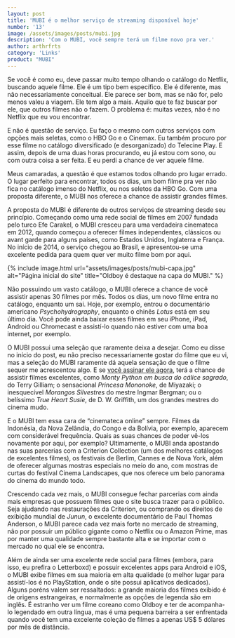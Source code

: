 ```yaml
---
layout: post
title: 'MUBI é o melhor serviço de streaming disponível hoje'
number: '13'
image: /assets/images/posts/mubi.jpg
description: 'Com o MUBI, você sempre terá um filme novo pra ver.'
author: arthrfrts
category: 'Links'
product: "MUBI"
---
```


Se você é como eu, deve passar muito tempo olhando o catálogo do Netflix, buscando aquele filme. Ele é um tipo bem específico. Ele é diferente, mas não necessariamente conceitual. Ele parece ser bom, mas se não for, pelo menos valeu a viagem. Ele tem algo a mais. Aquilo que te faz buscar por ele, que outros filmes não o fazem. O problema é: muitas vezes, não é no Netflix que eu vou encontrar.

E não é questão de serviço. Eu faço o mesmo com outros serviços com opções mais seletas, como o HBO Go e o Cinemax. Eu também procuro por esse filme no catálogo diversificado (e desorganizado) do Telecine Play. E assim, depois de uma duas horas procurando, eu já estou com sono, ou com outra coisa a ser feita. E eu perdi a chance de ver aquele filme.

Meus camaradas, a questão é que estamos todos olhando pro lugar errado. O lugar perfeito para encontrar, todos os dias, um bom filme pra ver não fica no catálogo imenso do Netflix, ou nos seletos da HBO Go. Com uma proposta diferente, o MUBI nos oferece a chance de assistir grandes filmes.

A proposta do MUBI é diferente de outros serviços de streaming desde seu princípio. Começando como uma rede social de filmes em 2007 fundada pelo turco Efe Carakel, o MUBI cresceu para uma verdadeira cinemateca em 2012, quando começou a oferecer filmes independentes, clássicos ou avant garde para alguns países, como Estados Unidos, Inglaterra e França. No início de 2014, o serviço chegou ao Brasil, e apresentou-se uma excelente pedida para quem quer ver muito filme bom por aqui.

{% include image.html url="assets/images/posts/mubi-capa.jpg" alt="Página inicial do site" title="Oldboy é destaque na capa do MUBI." %}

Não possuindo um vasto catálogo, o MUBI oferece a chance de você assistir apenas 30 filmes por mês. Todos os dias, um novo filme entra no catálogo, enquanto um sai. Hoje, por exemplo, entrou o documentário americano _Psychohydrography_, enquanto o chinês _Lotus_ está em seu último dia. Você pode ainda baixar esses filmes em seu iPhone, iPad, Android ou Chromecast e assistí-lo quando não estiver com uma boa internet, por exemplo.

O MUBI possui uma seleção que raramente deixa a desejar. Como eu disse no início do post, eu não preciso necessariamente gostar do filme que eu vi, mas a seleção do MUBI raramente dá aquela sensação de que o filme sequer me acrescentou algo. E se [você assinar ele agora](https://mubi.com/tell-a-friend/global/1degzi1), terá a chance de assistir filmes excelentes, como _Monty Python em busca do cálice sagrado_, do Terry Gilliam; o sensacional _Princesa Mononoke_, de Miyazaki; o inesquecível _Morangos Silvestres_ do mestre Ingmar Bergman; ou o belíssimo _True Heart Susie_, de D. W. Griffith, um dos grandes mestres do cinema mudo.

E o MUBI tem essa cara de “cinemateca online” sempre. Filmes da Indonésia, da Nova Zelândia, do Congo e da Bolívia, por exemplo, aparecem com considerável frequência. Quais as suas chances de poder vê-los novamente por aqui, por exemplo? Ultimamente, o MUBI anda apostando nas suas parcerias com a Criterion Collection (um dos melhores catálogos de excelentes filmes),  os festivais de Berlim, Cannes e de Nova York, além de oferecer algumas mostras especiais no meio do ano, com mostras de curtas do festival Cinema Landscapes, que nos oferece um belo panorama do cinema do mundo todo.

Crescendo cada vez mais, o MUBI consegue fechar parcerias com ainda mais empresas que possuem filmes que o site busca trazer para o público. Seja ajudando nas restaurações da Criterion, ou comprando os direitos de exibição mundial de _Junun_, o excelente documentário de Paul Thomas Anderson, o MUBI parece cada vez mais forte no mercado de streaming, não por possuir um público gigante como o Netflix ou o Amazon Prime, mas por manter uma qualidade sempre bastante alta e se importar com o mercado no qual ele se encontra.

Além de ainda ser uma excelente rede social para filmes (embora, para isso, eu prefira o Letterboxd) e possuir excelentes apps para Android e iOS, o MUBI exibe filmes em sua maioria em alta qualidade (o melhor lugar para assistí-los é no PlayStation, onde o site possui aplicativos dedicados). Alguns poréns valem ser ressaltados: a grande maioria dos filmes exibido é de origens estrangeiras, e normalmente as opções de legenda são em inglês. É estranho ver um filme coreano como Oldboy e ter de acompanha-lo legendado em outra língua, mas é uma pequena barreira a ser enfrentada quando você tem uma excelente coleção de filmes a apenas US$ 5 dólares por mês de distância.
